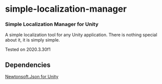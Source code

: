 # simple-localization-manager
### Simple Localization Manager for Unity

A simple localization tool for any Unity application.
There is nothing special about it, it is simply simple.

Tested on 2020.3.30f1


## Dependencies
[Newtonsoft.Json for Unity](https://github.com/jilleJr/Newtonsoft.Json-for-Unity " Newtonsoft.Json for Unity")
